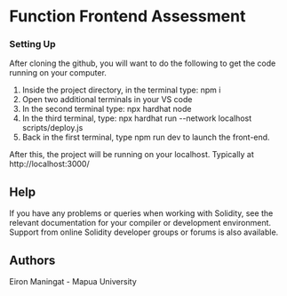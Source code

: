 # Function Frontend Assessment

### Setting Up

After cloning the github, you will want to do the following to get the code running on your computer.

1. Inside the project directory, in the terminal type: npm i
2. Open two additional terminals in your VS code
3. In the second terminal type: npx hardhat node
4. In the third terminal, type: npx hardhat run --network localhost scripts/deploy.js
5. Back in the first terminal, type npm run dev to launch the front-end.

After this, the project will be running on your localhost. 
Typically at http://localhost:3000/

## Help

If you have any problems or queries when working with Solidity, see the relevant documentation for your compiler or development environment. Support from online Solidity developer groups or forums is also available.

## Authors

Eiron Maningat - Mapua University